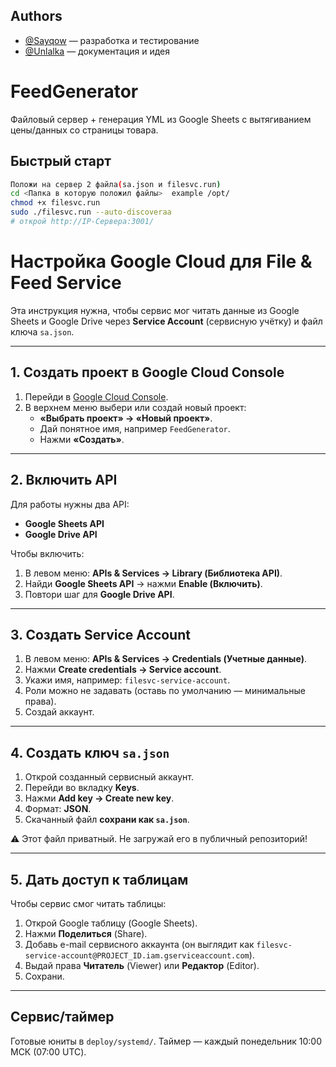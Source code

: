 ## Authors
- [@Sayqow](https://github.com/sayqow) — разработка и тестирование
- [@Unlalka](https://github.com/unlalka) — документация и идея

# FeedGenerator

Файловый сервер + генерация YML из Google Sheets с вытягиванием цены/данных со страницы товара.

## Быстрый старт
```bash
Положи на сервер 2 файла(sa.json и filesvc.run)
cd <Папка в которую положил файлы>  example /opt/
chmod +x filesvc.run
sudo ./filesvc.run --auto-discoveraa
# открой http://IP-Сервера:3001/
```


# Настройка Google Cloud для File & Feed Service

Эта инструкция нужна, чтобы сервис мог читать данные из Google Sheets и Google Drive через **Service Account** (сервисную учётку) и файл ключа `sa.json`.

---

## 1. Создать проект в Google Cloud Console

1. Перейди в [Google Cloud Console](https://console.cloud.google.com/).
2. В верхнем меню выбери или создай новый проект:
   - **«Выбрать проект» → «Новый проект»**.
   - Дай понятное имя, например `FeedGenerator`.
   - Нажми **«Создать»**.

---

## 2. Включить API

Для работы нужны два API:
- **Google Sheets API**
- **Google Drive API**

Чтобы включить:
1. В левом меню: **APIs & Services → Library (Библиотека API)**.
2. Найди **Google Sheets API** → нажми **Enable (Включить)**.
3. Повтори шаг для **Google Drive API**.

---

## 3. Создать Service Account

1. В левом меню: **APIs & Services → Credentials (Учетные данные)**.
2. Нажми **Create credentials → Service account**.
3. Укажи имя, например: `filesvc-service-account`.
4. Роли можно не задавать (оставь по умолчанию — минимальные права).
5. Создай аккаунт.

---

## 4. Создать ключ `sa.json`

1. Открой созданный сервисный аккаунт.
2. Перейди во вкладку **Keys**.
3. Нажми **Add key → Create new key**.
4. Формат: **JSON**.
5. Скачанный файл **сохрани как `sa.json`**.

⚠️ Этот файл приватный. Не загружай его в публичный репозиторий!

---

## 5. Дать доступ к таблицам

Чтобы сервис смог читать таблицы:

1. Открой Google таблицу (Google Sheets).
2. Нажми **Поделиться** (Share).
3. Добавь e-mail сервисного аккаунта (он выглядит как `filesvc-service-account@PROJECT_ID.iam.gserviceaccount.com`).
4. Выдай права **Читатель** (Viewer) или **Редактор** (Editor).
5. Сохрани.

---


## Сервис/таймер
Готовые юниты в `deploy/systemd/`. Таймер — каждый понедельник 10:00 МСК (07:00 UTC).
